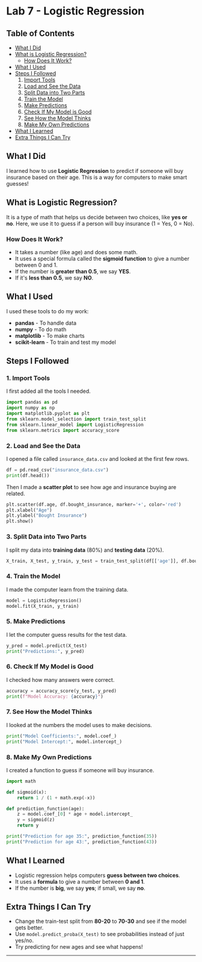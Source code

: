 # Lab 7 - Logistic Regression 

## Table of Contents
- [What I Did](#what-i-did)
- [What is Logistic Regression?](#what-is-logistic-regression)
  - [How Does It Work?](#how-does-it-work)
- [What I Used](#what-i-used)
- [Steps I Followed](#steps-i-followed)
  1. [Import Tools](#1-import-tools)
  2. [Load and See the Data](#2-load-and-see-the-data)
  3. [Split Data into Two Parts](#3-split-data-into-two-parts)
  4. [Train the Model](#4-train-the-model)
  5. [Make Predictions](#5-make-predictions)
  6. [Check If My Model is Good](#6-check-if-my-model-is-good)
  7. [See How the Model Thinks](#7-see-how-the-model-thinks)
  8. [Make My Own Predictions](#8-make-my-own-predictions)
- [What I Learned](#what-i-learned)
- [Extra Things I Can Try](#extra-things-i-can-try)

## What I Did
I learned how to use **Logistic Regression** to predict if someone will buy insurance based on their age. This is a way for computers to make smart guesses!

## What is Logistic Regression?
It is a type of math that helps us decide between two choices, like **yes or no**. Here, we use it to guess if a person will buy insurance (1 = Yes, 0 = No).

### How Does It Work?
- It takes a number (like age) and does some math.
- It uses a special formula called the **sigmoid function** to give a number between 0 and 1.
- If the number is **greater than 0.5**, we say **YES**.
- If it's **less than 0.5**, we say **NO**.

## What I Used
I used these tools to do my work:
- **pandas** - To handle data
- **numpy** - To do math
- **matplotlib** - To make charts
- **scikit-learn** - To train and test my model

## Steps I Followed

### 1. Import Tools
I first added all the tools I needed.
```python
import pandas as pd
import numpy as np
import matplotlib.pyplot as plt
from sklearn.model_selection import train_test_split
from sklearn.linear_model import LogisticRegression
from sklearn.metrics import accuracy_score
```

### 2. Load and See the Data
I opened a file called `insurance_data.csv` and looked at the first few rows.
```python
df = pd.read_csv("insurance_data.csv")
print(df.head())
```
Then I made a **scatter plot** to see how age and insurance buying are related.
```python
plt.scatter(df.age, df.bought_insurance, marker='+', color='red')
plt.xlabel("Age")
plt.ylabel("Bought Insurance")
plt.show()
```

### 3. Split Data into Two Parts
I split my data into **training data** (80%) and **testing data** (20%).
```python
X_train, X_test, y_train, y_test = train_test_split(df[['age']], df.bought_insurance, train_size=0.8, random_state=42)
```

### 4. Train the Model
I made the computer learn from the training data.
```python
model = LogisticRegression()
model.fit(X_train, y_train)
```

### 5. Make Predictions
I let the computer guess results for the test data.
```python
y_pred = model.predict(X_test)
print("Predictions:", y_pred)
```

### 6. Check If My Model is Good
I checked how many answers were correct.
```python
accuracy = accuracy_score(y_test, y_pred)
print(f"Model Accuracy: {accuracy}")
```

### 7. See How the Model Thinks
I looked at the numbers the model uses to make decisions.
```python
print("Model Coefficients:", model.coef_)
print("Model Intercept:", model.intercept_)
```

### 8. Make My Own Predictions
I created a function to guess if someone will buy insurance.
```python
import math

def sigmoid(x):
    return 1 / (1 + math.exp(-x))

def prediction_function(age):
    z = model.coef_[0] * age + model.intercept_
    y = sigmoid(z)
    return y

print("Prediction for age 35:", prediction_function(35))
print("Prediction for age 43:", prediction_function(43))
```

## What I Learned
- Logistic regression helps computers **guess between two choices**.
- It uses a **formula** to give a number between **0 and 1**.
- If the number is **big**, we say **yes**; if small, we say **no**.

## Extra Things I Can Try
- Change the train-test split from **80-20** to **70-30** and see if the model gets better.
- Use `model.predict_proba(X_test)` to see probabilities instead of just yes/no.
- Try predicting for new ages and see what happens!

---



